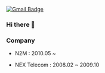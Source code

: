 
[![Gmail Badge](https://img.shields.io/badge/Gmail-d14836?style=flat-square&logo=Gmail&logoColor=white&link=mailto:jangsalt@gmail.com)](mailto:jangsalt@gmail.com)

### Hi there 👋

### Company

* N2M
: 2010.05 ~ 

* NEX Telecom
: 2008.02 ~ 2009.10


<!-- 

[![Jangsalt's GitHub stats](https://github-readme-stats.vercel.app/api?username=jangsalt&count_private=true)](https://github.com/jangsalt/github-readme-stats)

[![Jangsalt Top Langs](https://github-readme-stats.vercel.app/api/top-langs/?username=jangsalt&count_private=true)](https://github.com/jangsalt/github-readme-stats)
-->

<!--
**jangsalt/jangsalt** is a ✨ _special_ ✨ repository because its `README.md` (this file) appears on your GitHub profile.

Here are some ideas to get you started:

- 🔭 I’m currently working on ...
- 🌱 I’m currently learning ...
- 👯 I’m looking to collaborate on ...
- 🤔 I’m looking for help with ...
- 💬 Ask me about ...
- 📫 How to reach me: ...
- 😄 Pronouns: ...
- ⚡ Fun fact: ...
-->

